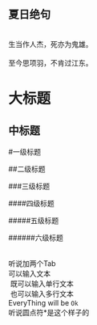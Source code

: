 夏日绝句
--
<br>生当作人杰，死亦为鬼雄。</br>
<br>至今思项羽，不肯过江东。</br>


大标题
==========
中标题
-----------


#一级标题  

##二级标题 

###三级标题  

####四级标题  

#####五级标题  

######六级标题

<br>听说加两个Tab
<br>可以输入文本
<br> 既可以输入单行文本 
<br> 也可以输入多行文本
<br>EveryThing will be `Ok`
<br>听说圆点符*是这个样子的
